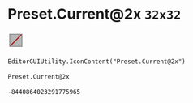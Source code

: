 # Preset.Current@2x `32x32`
<img src="/img/Preset.Current@2x.png" width=32 height=32>

``` CSharp
EditorGUIUtility.IconContent("Preset.Current@2x")
```
```
Preset.Current@2x
```
```
-8440864023291775965
```
